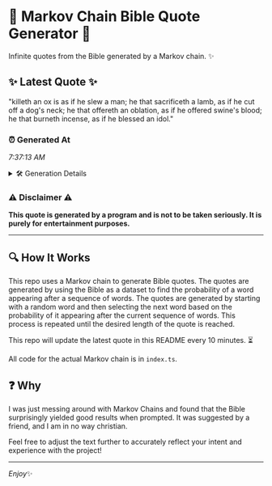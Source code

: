 # 📖 Markov Chain Bible Quote Generator 📖

Infinite quotes from the Bible generated by a Markov chain. ✨

## ✨ Latest Quote ✨
"killeth an ox is as if he slew a man; he that sacrificeth a lamb, as if he cut off a dog's neck; he that offereth an oblation, as if he offered swine's blood; he that burneth incense, as if he blessed an idol."

### ⏰ Generated At
*7:37:13 AM*

<details>
    <summary>🛠️ Generation Details</summary>
    <p>
        <strong>🌱 Seed:</strong> killeth<br>
        <strong>🔄 Iterations:</strong> 43<br>
        <strong>📜 Context History:</strong><br>[ killeth ]: an<br>[ killeth, an ]: ox<br>[ killeth, an, ox ]: is<br>[ killeth, an, ox, is ]: as<br>[ killeth, an, ox, is, as ]: if<br>[ killeth, an, ox, is, as, if ]: he<br>[ an, ox, is, as, if, he ]: slew<br>[ ox, is, as, if, he, slew ]: a<br>[ is, as, if, he, slew, a ]: man;<br>[ as, if, he, slew, a, man; ]: he<br>[ if, he, slew, a, man;, he ]: that<br>[ he, slew, a, man;, he, that ]: sacrificeth<br>[ slew, a, man;, he, that, sacrificeth ]: a<br>[ a, man;, he, that, sacrificeth, a ]: lamb,<br>[ man;, he, that, sacrificeth, a, lamb, ]: as<br>[ he, that, sacrificeth, a, lamb,, as ]: if<br>[ that, sacrificeth, a, lamb,, as, if ]: he<br>[ sacrificeth, a, lamb,, as, if, he ]: cut<br>[ a, lamb,, as, if, he, cut ]: off<br>[ lamb,, as, if, he, cut, off ]: a<br>[ as, if, he, cut, off, a ]: dog's<br>[ if, he, cut, off, a, dog's ]: neck;<br>[ he, cut, off, a, dog's, neck; ]: he<br>[ cut, off, a, dog's, neck;, he ]: that<br>[ off, a, dog's, neck;, he, that ]: offereth<br>[ a, dog's, neck;, he, that, offereth ]: an<br>[ dog's, neck;, he, that, offereth, an ]: oblation,<br>[ neck;, he, that, offereth, an, oblation, ]: as<br>[ he, that, offereth, an, oblation,, as ]: if<br>[ that, offereth, an, oblation,, as, if ]: he<br>[ offereth, an, oblation,, as, if, he ]: offered<br>[ an, oblation,, as, if, he, offered ]: swine's<br>[ oblation,, as, if, he, offered, swine's ]: blood;<br>[ as, if, he, offered, swine's, blood; ]: he<br>[ if, he, offered, swine's, blood;, he ]: that<br>[ he, offered, swine's, blood;, he, that ]: burneth<br>[ offered, swine's, blood;, he, that, burneth ]: incense,<br>[ swine's, blood;, he, that, burneth, incense, ]: as<br>[ blood;, he, that, burneth, incense,, as ]: if<br>[ he, that, burneth, incense,, as, if ]: he<br>[ that, burneth, incense,, as, if, he ]: blessed<br>[ burneth, incense,, as, if, he, blessed ]: an<br>[ incense,, as, if, he, blessed, an ]: idol.<br>
    </p>
</details>

### ⚠️ Disclaimer ⚠️
**This quote is generated by a program and is not to be taken seriously. It is purely for entertainment purposes.**

---

## 🔍 How It Works

This repo uses a Markov chain to generate Bible quotes. The quotes are generated by using the Bible as a dataset to find the probability of a word appearing after a sequence of words. The quotes are generated by starting with a random word and then selecting the next word based on the probability of it appearing after the current sequence of words. This process is repeated until the desired length of the quote is reached.

This repo will update the latest quote in this README every 10 minutes. ⏳

All code for the actual Markov chain is in `index.ts`.

## ❓ Why

I was just messing around with Markov Chains and found that the Bible surprisingly yielded good results when prompted. 
It was suggested by a friend, and I am in no way christian.

Feel free to adjust the text further to accurately reflect your intent and experience with the project!

---

*Enjoy*✨
